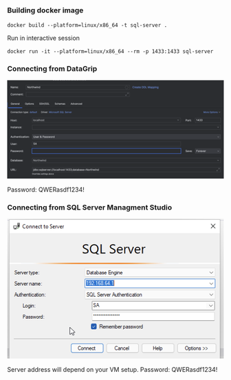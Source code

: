 ### Building docker image
```
docker build --platform=linux/x86_64 -t sql-server .
```

Run in interactive session
```
docker run -it --platform=linux/x86_64 --rm -p 1433:1433 sql-server
```

### Connecting from DataGrip

![w:500](_img/datagrip.png)

Password: QWERasdf1234!

### Connecting from SQL Server Managment Studio

![w:100](_img/sqlserver.png)

Server address will depend on your VM setup.
Password: QWERasdf1234!